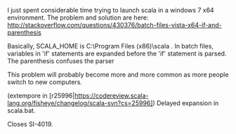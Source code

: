 
I just spent considerable time trying to launch scala in a windows 7 x64 environment. The problem and solution are here: http://stackoverflow.com/questions/430376/batch-files-vista-x64-if-and-parenthesis

Basically, SCALA_HOME is C:\Program Files (x86)\scala . In batch files, variables in 'if' statements are expanded before the 'if' statement is parsed. The parenthesis confuses the parser

This problem will probably become more and more common as more people switch to new computers. 


(extempore in [r25996|https://codereview.scala-lang.org/fisheye/changelog/scala-svn?cs=25996]) Delayed expansion in scala.bat.

Closes SI-4019.
